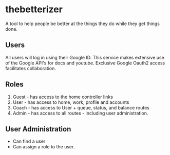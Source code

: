 # thebetterizer

A tool to help people be better at the things they do while they get things
done.

## Users
All users will log in using their Google ID. This service makes extensive use
of the Google API's for docs and youtube. Exclusive Google Oauth2 access
facilitates collaboration.

## Roles

1. Guest - has access to the home controller links
2. User - has access to home, work, profile and accounts
3. Coach - has access to User + queue, status, and balance routes
4. Admin - has access to all routes - including user administration.

## User Administration

* Can find a user
* Can assign a role to the user.


